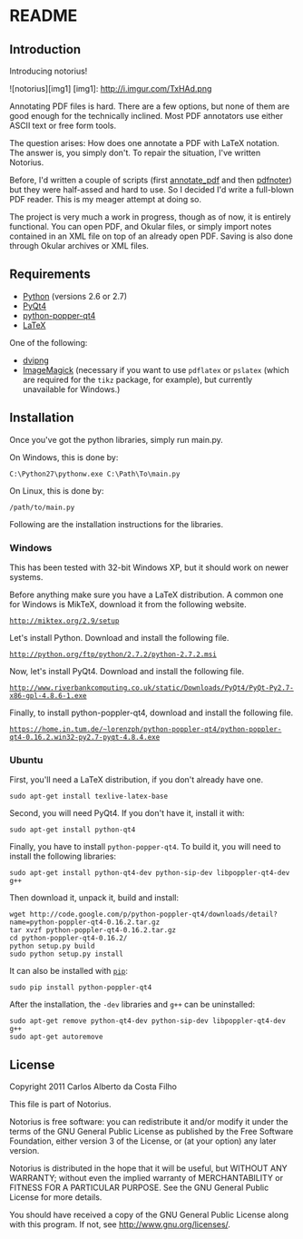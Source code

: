 README
======

Introduction
------------

Introducing notorius!

![notorius][img1]
[img1]: http://i.imgur.com/TxHAd.png

Annotating PDF files is hard. There are a few options, but none of them are good
enough for the technically inclined. Most PDF annotators use either ASCII text
or free form tools.

The question arises: How does one annotate a PDF with LaTeX notation. The answer
is, you simply don't. To repair the situation, I've written Notorius.

Before, I'd written a couple of scripts (first
[annotate_pdf](https://github.com/cako/annotate_pdf) and then
[pdfnoter](https://github.com/cako/pdfnoter)) but they were half-assed and hard
to use. So I decided I'd write a full-blown PDF reader. This is my meager
attempt at doing so.

The project is very much a work in progress, though as of now, it is entirely
functional. You can open PDF, and Okular files, or simply import notes contained
in an XML file on top of an already open PDF. Saving is also done through Okular
archives or XML files.

Requirements
------------
* [Python](http://www.python.org/download/) (versions 2.6 or 2.7)
* [PyQt4](http://www.riverbankcomputing.co.uk/software/pyqt/download)
* [python-popper-qt4](http://code.google.com/p/python-poppler-qt4/)
* [LaTeX](http://www.latex-project.org/)

One of the following:

* [dvipng](http://sourceforge.net/projects/dvipng/)
* [ImageMagick](http://www.imagemagick.org/script/index.php) (necessary if you
want to use `pdflatex` or `pslatex` (which are required for the `tikz` package,
for example), but currently unavailable for Windows.)


Installation
------------
Once you've got the python libraries, simply run main.py.

On Windows, this is done by:

    C:\Python27\pythonw.exe C:\Path\To\main.py

On Linux, this is done by:

    /path/to/main.py

Following are the installation instructions for the libraries.

### Windows

This has been tested with 32-bit Windows XP, but it should work on newer
systems.

Before anything make sure you have a LaTeX distribution. A common one for
Windows is MikTeX, download it from the following website.

[`http://miktex.org/2.9/setup`](http://miktex.org/2.9/setup)

Let's install Python. Download and install the following file.

[`http://python.org/ftp/python/2.7.2/python-2.7.2.msi`](http://python.org/ftp/python/2.7.2/python-2.7.2.msi)

Now, let's install PyQt4. Download and install the following file.

[`http://www.riverbankcomputing.co.uk/static/Downloads/PyQt4/PyQt-Py2.7-x86-gpl-4.8.6-1.exe`](http://www.riverbankcomputing.co.uk/static/Downloads/PyQt4/PyQt-Py2.7-x86-gpl-4.8.6-1.exe)

Finally, to  install python-poppler-qt4, download and install the following
file.

[`https://home.in.tum.de/~lorenzph/python-poppler-qt4/python-poppler-qt4-0.16.2.win32-py2.7-pyqt-4.8.4.exe`](https://home.in.tum.de/~lorenzph/python-poppler-qt4/python-poppler-qt4-0.16.2.win32-py2.7-pyqt-4.8.4.exe)


### Ubuntu

First, you'll need a LaTeX distribution, if you don't already have one.

    sudo apt-get install texlive-latex-base

Second, you will need PyQt4. If you don't have it, install it with:

    sudo apt-get install python-qt4

Finally, you have to install `python-popper-qt4`. To build it, you will need to
install the following libraries:

    sudo apt-get install python-qt4-dev python-sip-dev libpoppler-qt4-dev g++

Then download it, unpack it, build and install:

    wget http://code.google.com/p/python-poppler-qt4/downloads/detail?name=python-poppler-qt4-0.16.2.tar.gz
    tar xvzf python-poppler-qt4-0.16.2.tar.gz
    cd python-poppler-qt4-0.16.2/
    python setup.py build
    sudo python setup.py install

It can also be installed with
[`pip`](http://www.pip-installer.org/en/latest/index.html):

    sudo pip install python-poppler-qt4

After the installation, the `-dev` libraries and `g++` can be uninstalled:

    sudo apt-get remove python-qt4-dev python-sip-dev libpoppler-qt4-dev g++
    sudo apt-get autoremove


License
------- 
Copyright 2011 Carlos Alberto da Costa Filho

This file is part of Notorius.

Notorius is free software: you can redistribute it and/or modify
it under the terms of the GNU General Public License as published by
the Free Software Foundation, either version 3 of the License, or
(at your option) any later version.

Notorius is distributed in the hope that it will be useful,
but WITHOUT ANY WARRANTY; without even the implied warranty of
MERCHANTABILITY or FITNESS FOR A PARTICULAR PURPOSE. See the
GNU General Public License for more details.

You should have received a copy of the GNU General Public License
along with this program. If not, see <http://www.gnu.org/licenses/>.
